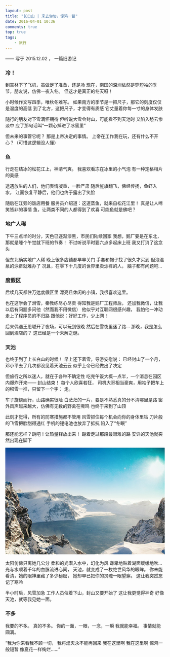 ```yaml
---
layout: post
title: "长白山 | 来去匆匆，惊鸿一瞥"
date: 2016-04-01 10:36
comments: true
top: true
tags: 
	- 旅行
---
```


—— 写于 2015.12.02 ， 一篇旧游记 

### 冷！

到吉林下了飞机，虽做足了准备，还是冷
现在，南国的深圳依然是穿短袖的季节，朋友说，仿佛一夜入冬。
但这才是真正的冬天呀！

小时候作文写四季，唯秋冬难写。
如果南方的季节是一把尺子，那它的刻度仅仅是温度的高低
到了北方，这把尺子，才变得有质感
它丈量着你每一寸的身体发肤

随行的朋友对下雪满怀期待
但听说大雪会封山，可能看不到天池时
又陷入愁云惨淡中
应了那句话叫“一颗心掉进了冰窖里”

但未来的事管它呢？
那是上帝决定的事情。
上帝在工作我在玩，还有什么不开心？（可惜这逻辑没人懂）

<!--more-->

### 鱼

行走在结冰的松花江上，神清气爽。
我喜欢看冻在冰里的小气泡
有一种定格相片的美感

途遇放生的人们，他们表情凝重，一脸严肃
随后旌旗翻飞，佛经传扬，鱼虾入水，
江面恢复平静后，他们也终于露出了笑脸

随后在江旁的饭店用餐
服务员介绍道：这道蒸鱼，就来自松花江里！
真是让人啼笑皆非的事情
鱼，让两类不同的人都得到了欢喜
可能鱼就是佛吧？

### 地广人稀

下午三点半的时分，天色已逐渐漆黑，市民们陆续回家
我想，鹅厂要是在东北，那就是睡个午觉就下班的节奏！
不过听说平时要六点多起床上班
我又打消了这念头

但东北确实地广人稀
晚上很多店铺都早早关门
手套和帽子找了很久才买到
但泡温泉的泳裤就难办了
况且，在零下十几度的世界里卖泳裤的人，
脑子都有问题吧…

### 度假区

后续几天都住万达度假区里
漂亮且休闲的小镇，我很喜欢这里。

也在这学会了滑雪，秦教练尽心尽责
得知我是鹅厂工程师后，
还加我微信，让我以后有问题多问他（然而我不用微信）
他似乎对互联网很感兴趣，
我怕他一冲动走上了程序员的不归路
跟他说：好好工作，少上网！

后来偶遇王思聪开了夜场，可以玩到很晚
然后在雪夜里迷了路…
那晚，我是怎么回到酒店的？
这已经是一个未解之谜。

### 天池

也终于到了上长白山的时候！
早上还下着雪，导游安慰说：
已经封山了一个月，邓小平去了几次都没见着天池云云
似乎上帝已经做出了决定

但旅行之所以迷人，就在于各种不确定性
吃完午饭大概一点半，一个消息在园区内爆炸开来—— 封山结束！
每个人欣喜若狂，
司机大哥相当豪爽，用袖子把车上的积雪一推，只留下一个字：
走。

车子旋绕而行，山路确实很险
白茫茫的一片，要是不熟悉真的分不清哪里是路
窗外风声越来越大，仿佛有无数的野禽在嘶鸣
也终于来到了山顶

此刻才觉得，所有的防寒措施都不管用
风雪抓住每个机会向你的身体里钻
刀片般的飞雪把脸刮得通红
手机的锂电池也放弃了抵抗
陷入了“冬眠”

那还能怎样？跳吧！让热量释放出来！
蹦着走过那段最艰难的路
安详的天池就突然出现在脚下

![](/assets/blogImg/changbaishan-2.jpg)

太阳仿佛只离她几公分
柔和的光潜入水中，幻化为风
谦卑地贴着湖面缓缓地吹…
光与水顺着千年的血脉流进心间，
天池，就变成了一枚绝世风华的眼眸。
你未能看清，她的眼神里藏了多少秘密，
她却早已把你的灵魂一眼望穿。
这让我突然忘记了寒冷

半小时后，风雪加急
工作人员催着下山，封山又要开始了
这让我更觉得神奇
好像天池，就等我见她一面。

### 不多

我要的不多。
真的不多。
你的一面，一眼，一念，一瞬
我就能幸福。
事情就能圆满。

“我为你来看我不顾一切，
我将熄灭永不能再回来
我在这里啊
我在这里啊
惊鸿一般短暂
像夏花一样绚烂……”





